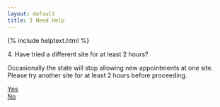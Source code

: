 ```yaml
---
layout: default
title: I Need Help
---
```


{% include helptext.html %}

<p class="h3 mb-4">4. Have tried a different site for at least 2 hours?</p>
<p>Occasionally the state will stop allowing new appointments at one site. Please try another site for at least 2 hours before proceeding.</p>

<div class="row">
  <div class="col mx-auto"><a class="btn btn-success btn-lg btn-block py-md-3" href="/help-5">Yes</a></div>
  <div class="col mx-auto"><a class="btn btn-info btn-lg btn-block py-md-3" href="javascript:alert('Occasionally the state will stop allowing new appointments at one site. Please try another site for at least 2 hours before proceeding.')">No</a></div>
</div>
